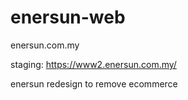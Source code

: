 # enersun-web
enersun.com.my

staging: https://www2.enersun.com.my/

enersun redesign to remove ecommerce
